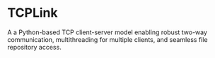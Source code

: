 # TCPLink
A a Python-based TCP client-server model enabling robust two-way communication, multithreading for multiple clients, and seamless file repository access.
